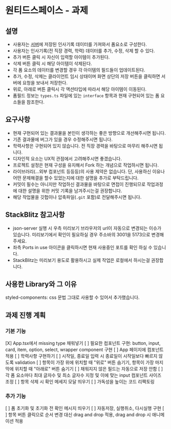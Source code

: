 # 원티드스페이스 - 과제

## 설명

- 사용자는 [서버](https://github.com/typicode/json-server)에 저장된 인사기록 데이터를 가져와서 폼요소로 구성한다.
- 사용자는 인사기록(전 직장 경력, 학력) 데이터를 추가, 수정, 삭제 할 수 있다.
- 추가 버튼 클릭 시 자신이 입력할 아이템이 추가된다.
- 삭제 버튼 클릭 시 해당 아이템이 삭제된다.
- 각 폼 요소의 데이터를 변경할 경우 각 아이템의 필드들이 업데이트된다.
- 추가, 수정, 삭제는 클라이언트 임시 상태이며 화면 상단의 저장 버튼을 클릭하면 서버에 요청을 보내서 저장한다.
- 위로, 아래로 버튼 클릭시 각 액션타입에 따라서 해당 아이템이 이동된다.
- 폼필드 정보는 `types.ts` 파일에 있는 `interface` 항목과 현재 구현되어 있는 폼 요소들을 참조한다.

## 요구사항

- 현재 구현되어 있는 결과물을 본인이 생각하는 좋은 방향으로 개선해주시면 됩니다.
- 기존 결과물에 버그가 있을 경우 수정해주시면 됩니다.
- 학력사항은 구현되어 있지 않습니다. 전 직장 경력을 바탕으로 마무리 해주시면 됩니다.
- 디자인적 요소는 UX적 관점에서 고려해주시면 좋겠습니다.
- 프로젝트 설정은 현재 구성을 유지해서 Fork 하는 개념으로 작업하시면 됩니다.
- 라이브러리(...외부 컴포넌트 등등등)의 사용 제약은 없습니다. 단, 사용하신 이유나 어떤 문제해결을 할수 있었는지에 대한 설명을 추가로 부탁드립니다.
- 커밋이 필수는 아니지만 작업하신 결과물을 바탕으로 면접이 진행되므로 작업과정에 대한 설명을 위한 커밋 기록을 남겨주시는걸 권장합니다.
- 해당 작업물을 깃헙이나 압축파일(`.git` 포함)로 전달해주시면 됩니다.

## StackBlitz 참고사항

- json-server 실행 시 우측 미리보기 브라우저의 url이 자동으로 변경되는 이슈가 있습니다. 미리보기에서 확인이 필요하실 경우 주소바의 3001을 5173으로 변경해주세요.
- 좌측 Ports in use 아이콘을 클릭하시면 현재 사용중인 포트를 확인 하실 수 있습니다.
- StackBlitz는 미리보기 용도로 활용하시고 실제 작업은 로컬에서 하시는걸 권장합니다.


## 사용한 Library와 그 이유

styled-components: css 문법 그대로 사용할 수 있어서 추가했습니다.

## 과제 진행 계획
### 기본 기능
[X] App.tsx에서 missing type 채워넣기
[ ] 필요한 컴포넌트 구현: button, input, card, item, option, select, wrapper component 구현
[ ] App 페이지에 컴포넌트 적용
[ ] 학력사항 구현하기
[ ] 시작일, 종료일 입력 시 종료일이 시작일보다 빠르지 않도록 validation
[ ] 항목이 가장 위에 위치할 때 "위로" 버튼 숨기기, 항목이 가장 마지막에 위치할 때 "아래로" 버튼 숨기기
[ ] 채워지지 않은 필드는 자동으로 저장 안함
[ ] 각 폼 요소마다 최대 글자수 및 최소 글자수 지정 및 이에 맞는 input 컴포넌트 사이즈 조정
[ ] 항목 삭제 시 확인 메세지 모달 띄우기
[ ] 가독성을 높이는 코드 리팩토링


### 추가 기능
[ ] 폼 초기화 및 초기화 전 확인 메시지 띄우기
[ ] 자동저장, 실행취소, 다시실행 구현
[ ] 항목 버튼 클릭으로 순서 변경 대신 drag and drop 적용, drag and drop 시 애니메이션 적용